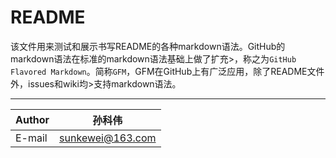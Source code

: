 README
===========================
该文件用来测试和展示书写README的各种markdown语法。GitHub的markdown语法在标准的markdown语法基础上做了扩充>，称之为`GitHub Flavored Markdown`。简称`GFM`，GFM在GitHub上有广泛应用，除了README文件外，issues和wiki均>支持markdown语法。

****

|Author|孙科伟|
|---|---
|E-mail|sunkewei@163.com

